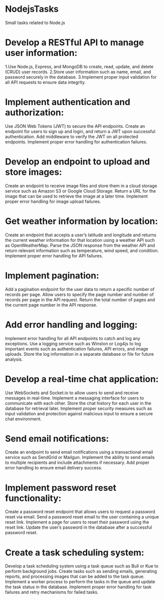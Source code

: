 # NodejsTasks
Small tasks related to Node.js
# Develop a RESTful API to manage user information:
1.Use Node.js, Express, and MongoDB to create, read, update, and delete (CRUD) user records.
2.Store user information such as name, email, and password securely in the database.
3.Implement proper input validation for all API requests to ensure data integrity.
# Implement authentication and authorization:
Use JSON Web Tokens (JWT) to secure the API endpoints.
Create an endpoint for users to sign up and login, and return a JWT upon successful authentication.
Add middleware to verify the JWT on all protected endpoints.
Implement proper error handling for authentication failures.
# Develop an endpoint to upload and store images:
Create an endpoint to receive image files and store them in a cloud storage service such as Amazon S3 or Google Cloud Storage.
Return a URL for the image that can be used to retrieve the image at a later time.
Implement proper error handling for image upload failures.
# Get weather information by location:
Create an endpoint that accepts a user’s latitude and longitude and returns the current weather information for that location using a weather API such as OpenWeatherMap.
Parse the JSON response from the weather API and return relevant information such as temperature, wind speed, and condition.
Implement proper error handling for API failures.
# Implement pagination:
Add a pagination endpoint for the user data to return a specific number of records per page.
Allow users to specify the page number and number of records per page in the API request.
Return the total number of pages and the current page number in the API response.
# Add error handling and logging:
Implement error handling for all API endpoints to catch and log any exceptions.
Use a logging service such as Winston or Log4js to log important events such as authentication failures, API errors, and image uploads.
Store the log information in a separate database or file for future analysis.
# Develop a real-time chat application:
Use WebSockets and Socket.io to allow users to send and receive messages in real-time.
Implement a messaging interface for users to communicate with each other.
Store the chat history for each user in the database for retrieval later.
Implement proper security measures such as input validation and protection against malicious input to ensure a secure chat environment.
# Send email notifications:
Create an endpoint to send email notifications using a transactional email service such as SendGrid or Mailgun.
Implement the ability to send emails to multiple recipients and include attachments if necessary.
Add proper error handling to ensure email delivery success.
# Implement password reset functionality:
Create a password reset endpoint that allows users to request a password reset via email.
Send a password reset email to the user containing a unique reset link.
Implement a page for users to reset their password using the reset link.
Update the user’s password in the database after a successful password reset.
# Create a task scheduling system:
Develop a task scheduling system using a task queue such as Bull or Kue to perform background jobs.
Create tasks such as sending emails, generating reports, and processing images that can be added to the task queue.
Implement a worker process to perform the tasks in the queue and update the task status in the database.
Implement proper error handling for task failures and retry mechanisms for failed tasks.
